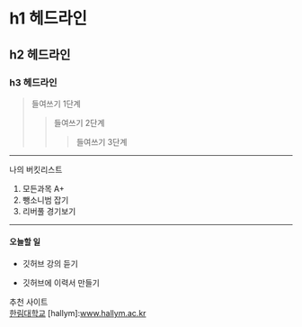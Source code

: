 # h1 헤드라인
## h2 헤드라인
### h3 헤드라인

> 들여쓰기 1단계
>> 들여쓰기 2단계
>>> 들여쓰기 3단계
------------------------------
나의 버킷리스트
1. 모든과목 A+
2. 뺑소니범 잡기
3. 리버풀 경기보기
******************************
#### 오늘할 일
* 깃허브 강의 듣기
+ 깃허브에 이력서 만들기

추천 사이트   
[한림대학교](www.hallym.ac.kr)
[hallym]:www.hallym.ac.kr
